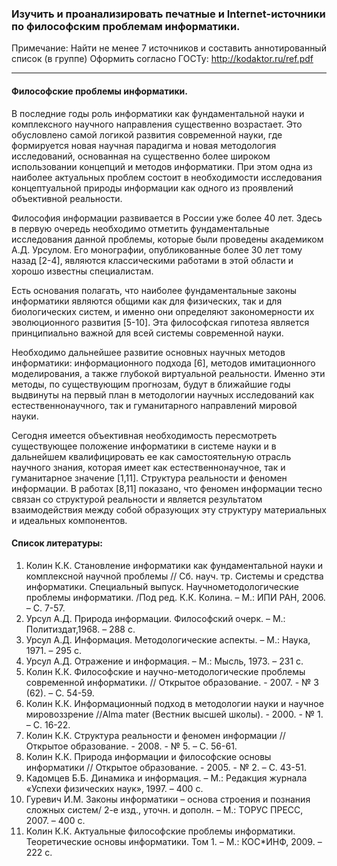 ### Изучить и проанализировать печатные и Internet-источники по философским проблемам информатики.
Примечание: Найти не менее 7 источников и составить аннотированный список (в группе)
Оформить согласно ГОСТу: http://kodaktor.ru/ref.pdf 

<hr/> 

#### Философские проблемы информатики.

В последние годы роль информатики как фундаментальной науки и комплексного научного
направления существенно возрастает. Это обусловлено самой логикой развития современной науки,
где формируется новая научная парадигма и новая методология исследований, основанная на
существенно более широком использовании концепций и методов информатики. При этом одна из
наиболее актуальных проблем состоит в необходимости исследования концептуальной природы
информации как одного из проявлений объективной реальности.

Философия информации развивается в России уже более 40 лет. Здесь в первую очередь
необходимо отметить фундаментальные исследования данной проблемы, которые были проведены
академиком А.Д. Урсулом. Его монографии, опубликованные более 30 лет тому назад [2-4], являются
классическими работами в этой области и хорошо известны специалистам.

Есть основания полагать, что наиболее фундаментальные законы информатики являются
общими как для физических, так и для биологических систем, и именно они определяют
закономерности их эволюционного развития [5-10]. Эта философская гипотеза является принципиально
важной для всей системы современной науки.

Необходимо дальнейшее развитие основных научных методов информатики: информационного
подхода [6], методов имитационного моделирования, а также глубокой виртуальной реальности.
Именно эти методы, по существующим прогнозам, будут в ближайшие годы выдвинуты на первый план
в методологии научных исследований как естественнонаучного, так и гуманитарного направлений
мировой науки.

Сегодня имеется объективная необходимость пересмотреть существующее положение
информатики в системе науки и в дальнейшем квалифицировать ее как самостоятельную отрасль
научного знания, которая имеет как естественнонаучное, так и гуманитарное значение [1,11].
Структура реальности и феномен информации. В работах [8,11] показано, что феномен
информации тесно связан со структурой реальности и является результатом взаимодействия между
собой образующих эту структуру материальных и идеальных компонентов.


#### Список литературы:
1. Колин К.К. Становление информатики как фундаментальной науки и комплексной научной
проблемы // Сб. науч. тр. Системы и средства информатики. Специальный выпуск. Научнометодологические проблемы информатики. /Под ред. К.К. Колина. – М.: ИПИ РАН, 2006. – С. 7-57.
2. Урсул А.Д. Природа информации. Философский очерк. – М.: Политиздат,1968. – 288 с.
3. Урсул А.Д. Информация. Методологические аспекты. – М.: Наука, 1971. – 295 с.
4. Урсул А.Д. Отражение и информация. – М.: Мысль, 1973. – 231 с.
5. Колин К.К. Философские и научно-методологические проблемы современной информатики. //
Открытое образование. - 2007. - № 3 (62). – С. 54-59.
6. Колин К.К. Информационный подход в методологии науки и научное мировоззрение //Alma mater
(Вестник высшей школы). - 2000. - № 1. – С. 16-22.
7. Колин К.К. Структура реальности и феномен информации // Открытое образование. - 2008. - № 5. – С. 56-61.
8. Колин К.К. Природа информации и философские основы информатики // Открытое образование. - 2005. - № 2. – С. 43-51.
9. Кадомцев Б.Б. Динамика и информация. – М.: Редакция журнала «Успехи физических наук», 1997. – 400 с.
10. Гуревич И.М. Законы информатики – основа строения и познания сложных систем/ 2-е изд.,
уточн. и дополн. – М.: ТОРУС ПРЕСС, 2007. – 400 с.
11. Колин К.К. Актуальные философские проблемы информатики. Теоретические основы
информатики. Том 1. – М.: КОС*ИНФ, 2009. – 222 с.
